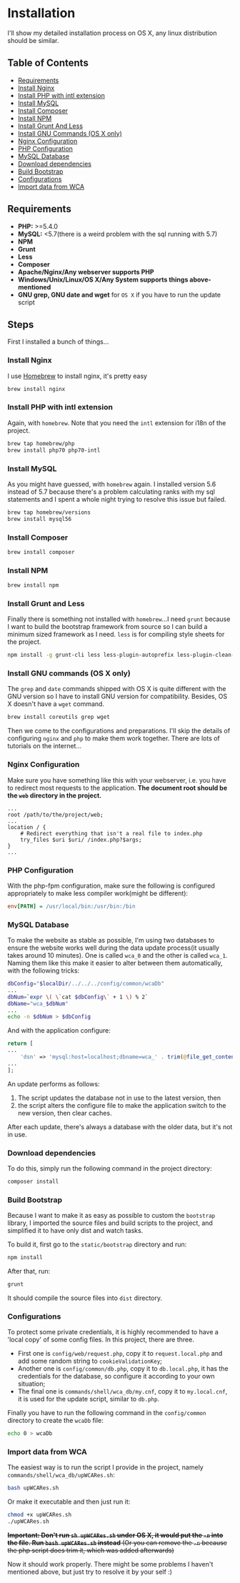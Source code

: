 Installation
============

I'll show my detailed installation process on OS X, any linux distribution should be similar.

Table of Contents
--------------------

 - [Requirements](#requirements)
 - [Install Nginx](#install-nginx)
 - [Install PHP with intl extension](#install-php-with-intl-extension)
 - [Install MySQL](#install-mysql)
 - [Install Composer](#install-composer)
 - [Install NPM](#install-npm)
 - [Install Grunt And Less](#install-grunt-and-less)
 - [Install GNU Commands (OS X only)](#install-gnu-commands-os-x-only)
 - [Nginx Configuration](#nginx-configuration)
 - [PHP Configuration](#php-configuration)
 - [MySQL Database](#mysql-database)
 - [Download dependencies](#download-dependencies)
 - [Build Bootstrap](#build-bootstrap)
 - [Configurations](#configurations)
 - [Import data from WCA](#import-data-from-wca)

## Requirements

 - **PHP:** >=5.4.0
 - **MySQL:** <5.7(there is a weird problem with the sql running with 5.7)
 - **NPM**
 - **Grunt**
 - **Less**
 - **Composer**
 - **Apache/Nginx/Any webserver supports PHP**
 - **Windows/Unix/Linux/OS X/Any System supports things above-mentioned**
 - **GNU grep, GNU date and wget** for `OS X` if you have to run the update script

## Steps

First I installed a bunch of things...

### Install Nginx

I use [Homebrew][] to install nginx, it's pretty easy

```bash
brew install nginx
```

### Install PHP with intl extension

Again, with `homebrew`. Note that you need the `intl` extension for i18n of the project.

```bash
brew tap homebrew/php
brew install php70 php70-intl
```

### Install MySQL

As you might have guessed, with `homebrew` again. I installed version 5.6 instead of 5.7 because there's a problem calculating ranks with my sql statements and I spent a whole night trying to resolve this issue but failed.

```bash
brew tap homebrew/versions
brew install mysql56
```

### Install Composer

```bash
brew install composer
```

### Install NPM

```bash
brew install npm
```

### Install Grunt and Less

Finally there is something not installed with `homebrew`...I need `grunt` because I want to build the bootstrap framework from source so I can build a minimum sized framework as I need. `less` is for compiling style sheets for the project.

```bash
npm install -g grunt-cli less less-plugin-autoprefix less-plugin-clean-css
```

### Install GNU commands (OS X only)

The `grep` and `date` commands shipped with OS X is quite different with the GNU version so I have to install GNU version for compatibility. Besides, OS X doesn't have a `wget` command.

```bash
brew install coreutils grep wget
```

Then we come to the configurations and preparations. I'll skip the details of configuring `nginx` and `php` to make them work together. There are lots of tutorials on the internet...

### Nginx Configuration

Make sure you have something like this with your webserver, i.e. you have to redirect most requests to the application. **The document root should be the `web` directory in the project.**

```nginx
...
root /path/to/the/project/web;
...
location / {
    # Redirect everything that isn't a real file to index.php
    try_files $uri $uri/ /index.php?$args;
}
...
```

### PHP Configuration

With the php-fpm configuration, make sure the following is configured appropriately to make less compiler work(might be different):

```ini
env[PATH] = /usr/local/bin:/usr/bin:/bin
```

### MySQL Database

To make the website as stable as possible, I'm using two databases to ensure the website works well during the data update process(it usually takes around 10 minutes). One is called `wca_0` and the other is called `wca_1`. Naming them like this make it easier to alter between them automatically, with the following tricks:

```bash
dbConfig="$localDir/../../../config/common/wcaDb"
...
dbNum=`expr \( \`cat $dbConfig\` + 1 \) % 2`
dbName="wca_$dbNum"
...
echo -n $dbNum > $dbConfig
```

And with the application configure: 

```php
return [
...
    'dsn' => 'mysql:host=localhost;dbname=wca_' . trim(@file_get_contents(__DIR__ . DIRECTORY_SEPARATOR . 'wcaDb')),
...
];
```

An update performs as follows:

 1. The script updates the database not in use to the latest version, then
 2. the script alters the configure file to make the application switch to the new version, then clear caches.

After each update, there's always a database with the older data, but it's not in use.

### Download dependencies

To do this, simply run the following command in the project directory:

```bash
composer install
```

### Build Bootstrap

Because I want to make it as easy as possible to custom the `bootstrap` library, I imported the source files and build scripts to the project, and simplified it to have only dist and watch tasks.

To build it, first go to the `static/bootstrap` directory and run:

```bash
npm install
```

After that, run:

```bash
grunt
```

It should compile the source files into `dist` directory.

### Configurations

To protect some private credentials, it is highly recommended to have a 'local copy' of some config files. In this project, there are three.

 - First one is `config/web/request.php`, copy it to `request.local.php` and add some random string to `cookieValidationKey`;
 - Another one is `config/common/db.php`, copy it to `db.local.php`, it has the credentials for the database, so configure it according to your own situation;
 - The final one is `commands/shell/wca_db/my.cnf`, copy it to `my.local.cnf`, it is used for the update script, similar to `db.php`.

Finally you have to run the following command in the `config/common` directory to create the `wcaDb` file: 

```bash
echo 0 > wcaDb
```

### Import data from WCA

The easiest way is to run the script I provide in the project, namely `commands/shell/wca_db/upWCARes.sh`:

```bash
bash upWCARes.sh
```

Or make it executable and then just run it:

```bash
chmod +x upWCARes.sh
./upWCARes.sh
```

~~**Important: Don't run `sh upWCARes.sh` under OS X, it would put the `-n` into the file. Run `bash upWCARes.sh` instead** (Or you can remove the `-n` because the php script does trim it, which was added afterwards)~~

Now it should work properly. There might be some problems I haven't mentioned above, but just try to resolve it by your self :)


[Homebrew]: http://brew.sh
